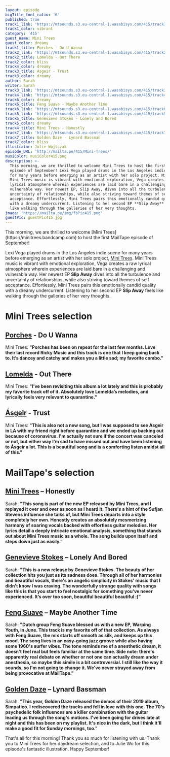 ```yaml
---
layout: episode
bigTitle_font_ratio: '6'
published: true
track1_link: 'https://mtsounds.s3.eu-central-1.wasabisys.com/415/track1.mp3'
track1_color: vibrant
category: '415'
guest_name: Mini Trees
guest_color: dreamy
track1_title: Porches - Do U Wanna
track2_link: 'https://mtsounds.s3.eu-central-1.wasabisys.com/415/track2.mp3'
track2_title: Lomelda - Out There
track2_color: bliss
track4_color: dreamy
track3_title: Ásgeir - Trust
track3_color: dreamy
author: Sarah
writer: Sarah
track3_link: 'https://mtsounds.s3.eu-central-1.wasabisys.com/415/track3.mp3'
track4_link: 'https://mtsounds.s3.eu-central-1.wasabisys.com/415/track4.mp3'
track6_color: dreamy
track6_title: Feng Suave - Maybe Another Time
track6_link: 'https://mtsounds.s3.eu-central-1.wasabisys.com/415/track6.mp3'
track5_link: 'https://mtsounds.s3.eu-central-1.wasabisys.com/415/track5.mp3'
track5_title: Genevieve Stokes - Lonely and Bored
track5_color: dreamy
track4_title: Mini Trees - Honestly
track7_link: 'https://mtsounds.s3.eu-central-1.wasabisys.com/415/track7.mp3'
track7_title: Golden Daze - Lynard Bassman
track7_color: bliss
illustrator: Julie Wojtczak
episode_URL: 'http://mailta.pe/415/Mini-Trees/'
musiColor: musiColor415.png
description: >-
  This morning, we are thrilled to welcome Mini Trees to host the first MailTape
  episode of September! Lexi Vega played drums in the Los Angeles indie scene
  for many years before emerging as an artist with her solo project, Mini Trees.
  Mini Trees music is vibrant with emotional exploration, Vega creates a raw
  lyrical atmosphere wherein experiences are laid bare in a challenging and
  vulnerable way. Her newest EP, Slip Away, dives into all the turbulence and
  uncertainty of relationships, while also striving toward themes of self
  acceptance. Effortlessly, Mini Trees pairs this emotionally candid quality
  with a dreamy undercurrent. Listening to her second EP **Slip Away** feels
  like walking through the galleries of her very thoughts.
image: 'https://mailta.pe/img/fbPic415.png'
guestPic: guestPic415.jpg
---
```

<p id="introduction">This morning, we are thrilled to welcome [Mini Trees](https://minitrees.bandcamp.com) to host the first MailTape episode of September! 

Lexi Vega played drums in the Los Angeles indie scene for many years before emerging as an artist with her solo project, [Mini Trees](https://minitrees.bandcamp.com). Mini Trees music is vibrant with emotional exploration, Vega creates a raw lyrical atmosphere wherein experiences are laid bare in a challenging and vulnerable way. Her newest EP **Slip Away** dives into all the turbulence and uncertainty of relationships, while also striving toward themes of self acceptance. Effortlessly, Mini Trees pairs this emotionally candid quality with a dreamy undercurrent. Listening to her second EP **Slip Away** feels like walking through the galleries of her very thoughts. 

</p>

# Mini Trees selection

## [Porches](https://porchesmusic.com/) - Do U Wanna
Mini Trees: **"**Porches has been on repeat for the last few months. Love their last record Ricky Music and this track is one that I keep going back to. It’s dancey and catchy and makes you a little sad; my favorite combo.**"**

## [Lomelda](https://lomelda.bandcamp.com/) - Out There
Mini Trees: **"**I’ve been revisiting this album a lot lately and this is probably my favorite track off of it. Absolutely love Lomelda’s melodies, and lyrically feels very relevant to quarantine.**"** 

## [Ásgeir](https://www.asgeirmusic.com/) - Trust
Mini Trees: **"**This is also not a new song, but I was supposed to see Asgeir in LA with my friend right before quarantine and we ended up backing out because of coronavirus. I'm actually not sure if the concert was canceled or not, but either way I'm sad to have missed out and have been listening to Ásgeir a lot. This is a beautiful song and is a comforting listen amidst all of this.**"**

# MailTape's selection

## [Mini Trees](https://minitrees.bandcamp.com/) – Honestly
Sarah: **"**This song is part of the new EP released by Mini Trees, and I replayed it over and over as soon as I heard it. There's a hint of the Sufjan Stevens influence she talks of, but Mini Trees departs into a style completely her own. **Honestly** creates an absolutely mesmerizing harmony of soaring vocals backed with effortless guitar melodies. Her lyrics detail a deeply intricate emotional analysis, something that stands out about Mini Trees music as a whole. The song builds upon itself and steps down just as easily.**"**

## [Genevieve Stokes](https://www.facebook.com/hiigenevieve/) – Lonely And Bored
Sarah: **"**This is a new release by Genevieve Stokes. The beauty of her collection hits you just as its sadness does. Through all of her harmonies and beautiful vocals, there's an angelic simplicity in Stokes' music that I didn't know I was craving. The wonderfully strange quality with songs like this is that you start to feel nostalgic for something you’ve never experienced. It’s over too soon, beautiful beautiful beautiful :)**"**

## [Feng Suave](https://fengsuave.bandcamp.com/) – Maybe Another Time
Sarah: **"**Dutch group Feng Suave blessed us with a new EP, Warping Youth, in June. This track is my favorite off of that collection. As always with Feng Suave, the mix starts off smooth as silk, and keeps up this mood. The song lives in an easy-going jazz groove while also having some 1960's surfer vibes. The tone reminds me of a anesthetic dream, it doesn't feel real but feels familiar at the same time. Side note: there's apparently real debate on whether or not one can actually dream under anesthesia, so maybe this simile is a bit controversial. I still like the way it sounds, so I'm not going to change it. We've never strayed away from being provocative at MailTape.**"**

## [Golden Daze](https://goldendaze.bandcamp.com/album/simpatico) – Lynard Bassman
Sarah: **"**This year, Golden Daze released the demos of their 2019 album, Simpatico. I rediscovered the tracks and fell in love with this one. The 70's psychedelic folk influences are a killer combination with the guitar leading us through the song's motions. I've been going for drives late at night and this has been on my playlist. It's nice in the dark, but I think it'll make a good fit for Sunday mornings, too.**"**

<p id="outroduction">That's all for this morning! Thank you so much for listening with us. Thank you to Mini Trees for her daydream selection, and to Julie Wo for this episode's fantastic illustration. Happy September!</p>
